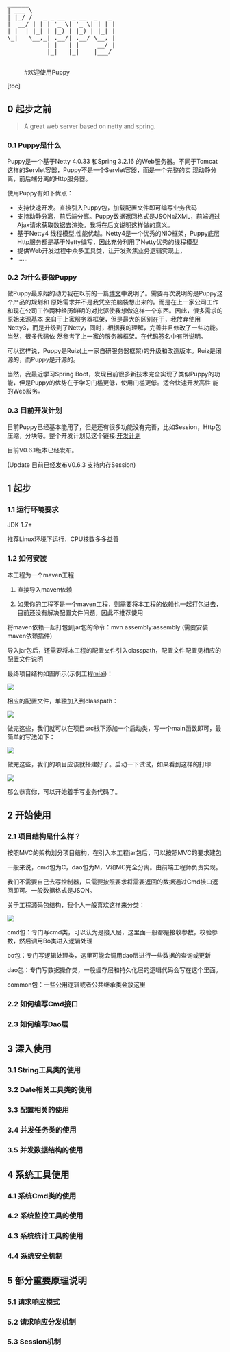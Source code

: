 <pre>
______
| ___ \
| |_/ /   _ _ __  _ __  _   _
|  __/ | | | '_ \| '_ \| | | |
| |  | |_| | |_) | |_) | |_| |
\_|   \__,_| .__/| .__/ \__, |
           | |   | |     __/ |
           |_|   |_|    |___/
      
</pre>
           
#欢迎使用Puppy

[toc]

## 0 起步之前

<blockquote>

A great web server based on netty and spring.

</blockquote>

### 0.1 Puppy是什么

Puppy是一个基于Netty 4.0.33 和Spring 3.2.16 的Web服务器。不同于Tomcat这样的Servlet容器，Puppy不是一个Servlet容器，而是一个完整的实
现动静分离，前后端分离的Http服务器。

使用Puppy有如下优点：

* 支持快速开发。直接引入Puppy包，加载配置文件即可编写业务代码
* 支持动静分离，前后端分离。Puppy数据返回格式是JSON或XML，前端通过Ajax请求获取数据去渲染。我将在后文说明这样做的意义。
* 基于Netty4 线程模型,性能优越。Netty4是一个优秀的NIO框架，Puppy底层Http服务都是基于Netty编写，因此充分利用了Netty优秀的线程模型
* 提供Web开发过程中众多工具类，让开发聚焦业务逻辑实现上，
* ……

### 0.2 为什么要做Puppy

做Puppy最原始的动力我在以前的一篇[博文](http://wantedonline.cn/2016/12/09/20161209/)中说明了。需要再次说明的是Puppy这个产品的规划和
原始需求并不是我凭空拍脑袋想出来的。而是在上一家公司工作和现在公司工作两种经历鲜明的对比驱使我想做这样一个东西。因此，很多需求的原始来源基本
来自于上家服务器框架，但是最大的区别在于，我放弃使用Netty3，而是升级到了Netty，同时，根据我的理解，完善并且修改了一些功能。当然，很多代码依
然参考了上一家的服务器框架。在代码签名中有所说明。

可以这样说，Puppy是Ruiz(上一家自研服务器框架)的升级和改造版本。Ruiz是闭源的，而Puppy是开源的。

当然，我最近学习Spring Boot，发现目前很多新技术完全实现了类似Puppy的功能，但是Puppy的优势在于学习门槛更低，使用门槛更低。适合快速开发高性
能的Web服务。

### 0.3 目前开发计划

目前Puppy已经基本能用了，但是还有很多功能没有完善，比如Session，Http包压缩，分块等。整个开发计划见这个链接:[开发计划](https://github.com/34benma/Puppy/blob/master/doc/puppy_plan)

目前V0.6.1版本已经发布。

(Update 目前已经发布V0.6.3 支持内存Session)

## 1 起步
### 1.1 运行环境要求

JDK 1.7+

推荐Linux环境下运行，CPU核数多多益善

### 1.2 如何安装

本工程为一个maven工程

1. 直接导入maven依赖

2. 如果你的工程不是一个maven工程，则需要将本工程的依赖也一起打包进去，目前还没有解决配置文件问题，因此不推荐使用

将maven依赖一起打包到jar包的命令：mvn assembly:assembly (需要安装maven依赖插件)

导入jar包后，还需要将本工程的配置文件引入classpath，配置文件配置见相应的配置文件说明

最终项目结构如图所示(示例工程[miai](https://github.com/34benma/miai))：

![](http://ojyf3pwsm.bkt.clouddn.com/1.png)

相应的配置文件，单独加入到classpath：

![](http://ojyf3pwsm.bkt.clouddn.com/2.png)

做完这些，我们就可以在项目src根下添加一个启动类，写一个main函数即可，最简单的写法如下：

![](http://ojyf3pwsm.bkt.clouddn.com/3.png)

做完这些，我们的项目应该就搭建好了。启动一下试试，如果看到这样的打印:

![](http://ojyf3pwsm.bkt.clouddn.com/4.png)

那么恭喜你，可以开始着手写业务代码了。

## 2 开始使用

### 2.1 项目结构是什么样？

按照MVC的架构划分项目结构，在引入本工程jar包后，可以按照MVC的要求建包

一般来说，cmd包为C，dao包为M，V和MC完全分离。由前端工程师负责实现。

我们不需要自己去写控制器，只需要按照要求将需要返回的数据通过Cmd接口返回即可。一般数据格式是JSON。

关于工程源码包结构，我个人一般喜欢这样来分类：

![](http://ojyf3pwsm.bkt.clouddn.com/5.png)

cmd包：专门写cmd类，可以认为是接入层，这里面一般都是接收参数，校验参数，然后调用Bo类进入逻辑处理

bo包：专门写逻辑处理类，这里可能会调用dao层进行一些数据的查询或更新

dao包：专门写数据操作类，一般缓存层和持久化层的逻辑代码会写在这个里面。

common包：一些公用逻辑或者公共继承类会放这里

### 2.2 如何编写Cmd接口



### 2.3 如何编写Dao层

## 3 深入使用

### 3.1 String工具类的使用

### 3.2 Date相关工具类的使用

### 3.3 配置相关的使用

### 3.4 并发任务类的使用

### 3.5 并发数据结构的使用

## 4 系统工具使用

### 4.1 系统Cmd类的使用

### 4.2 系统监控工具的使用

### 4.3 系统统计工具的使用

### 4.4 系统安全机制

## 5 部分重要原理说明

### 5.1 请求响应模式

### 5.2 请求响应分发机制

### 5.3 Session机制

###



